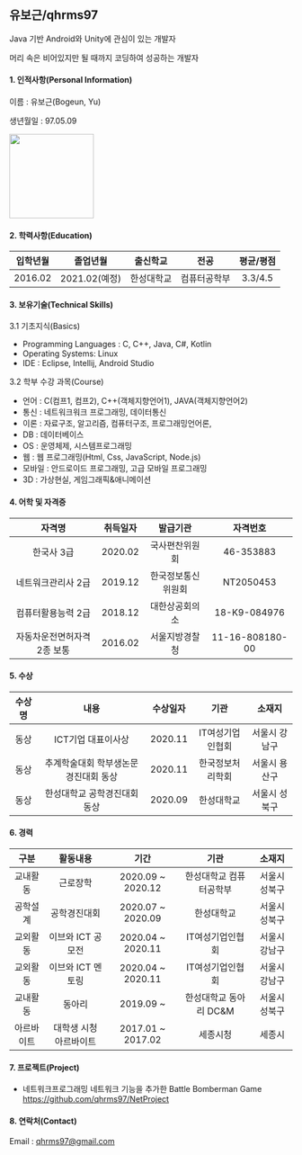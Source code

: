 ## 유보근/qhrms97

Java 기반 Android와 Unity에 관심이 있는 개발자  
  
머리 속은 비어있지만 될 때까지 코딩하여 성공하는 개발자

#### 1. 인적사항(Personal Information)

이름 : 유보근(Bogeun, Yu)  

생년월일 : 97.05.09  

<img src = "https://github.com/qhrms97/hello-me/blob/main/KakaoTalk_20201106_233358398.jpg" width = "150" height = "150">

#### 2. 학력사항(Education)
| 입학년월 | 졸업년월 | 출신학교 | 전공 | 평균/평점|
| :--------: | :------: | :--------: | :--------: | :--------: | 
| 2016.02  | 2021.02(예정) | 한성대학교 | 컴퓨터공학부 | 3.3/4.5 |

#### 3. 보유기술(Technical Skills)
3.1 기초지식(Basics)
+ Programming Languages : C, C++, Java, C#, Kotlin
+ Operating Systems: Linux
+ IDE : Eclipse, Intellij, Android Studio

3.2 학부 수강 과목(Course)
+ 언어 : C(컴프1, 컴프2), C++(객체지향언어1), JAVA(객체지향언어2)
+ 통신 : 네트워크워크 프로그래밍, 데이터통신
+ 이론 : 자료구조, 알고리즘, 컴퓨터구조, 프로그래밍언어론, 
+ DB  : 데이터베이스
+ OS :  운영체제, 시스템프로그래밍
+ 웹 : 웹 프로그래밍(Html, Css, JavaScript, Node.js)
+ 모바일 : 안드로이드 프로그래밍, 고급 모바일 프로그래밍
+ 3D : 가상현실, 게임그래픽&애니메이션

#### 4. 어학 및 자격증
| 자격명 |취득일자 | 발급기관 | 자격번호 |
| :--------: | :------: | :--------: | :--------: | 
| 한국사 3급  | 2020.02 | 국사편찬위원회 | 46-353883 |
| 네트워크관리사 2급  | 2019.12 | 한국정보통신위원회 | NT2050453 |
| 컴퓨터활용능력 2급  | 2018.12 | 대한상공회의소 | 18-K9-084976 |
| 자동차운전면허자격 2종 보통  | 2016.02 | 서울지방경찰청 | 11-16-808180-00 |

#### 5. 수상

| 수상명 | 내용 | 수상일자 | 기관 | 소재지 |
| :--------: | :------: | :--------: | :--------: | :--------: | 
| 동상  | ICT기업 대표이사상 | 2020.11 | IT여성기업인협회 | 서울시 강남구 |
| 동상  | 추계학술대회 학부생논문경진대회 동상 | 2020.11 | 한국정보처리학회 | 서울시 용산구 |
| 동상  | 한성대학교 공학경진대회 동상 | 2020.09 | 한성대학교 | 서울시 성북구 |

#### 6. 경력

| 구분 | 활동내용 | 기간 | 기관 | 소재지 |
| :--------: | :------: | :--------: | :--------: | :--------: | 
| 교내활동  | 근로장학 | 2020.09 ~ 2020.12 | 한성대학교 컴퓨터공학부 | 서울시 성북구 |
| 공학설계  | 공학경진대회 | 2020.07 ~ 2020.09 | 한성대학교 | 서울시 성북구 |
| 교외활동  | 이브와 ICT 공모전 | 2020.04 ~ 2020.11 | IT여성기업인협회 | 서울시 강남구 |
| 교외활동  | 이브와 ICT 멘토링 | 2020.04 ~ 2020.11 | IT여성기업인협회 | 서울시 강남구 |
| 교내활동  | 동아리 | 2019.09 ~ | 한성대학교 동아리 DC&M | 서울시 성북구 |
| 아르바이트 | 대학생 시청 아르바이트 | 2017.01 ~ 2017.02 | 세종시청 | 세종시 |

#### 7. 프로젝트(Project)

+ 네트워크프로그래밍 네트워크 기능을 추가한 Battle Bomberman Game  
  https://github.com/qhrms97/NetProject
  
#### 8. 연락처(Contact)  

Email : <qhrms97@gmail.com>
